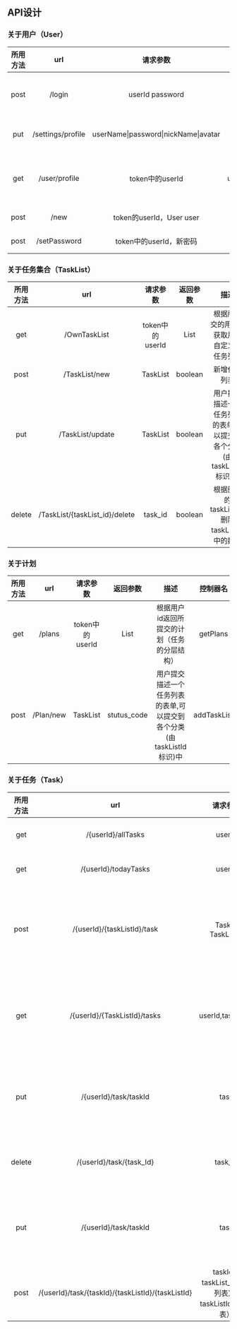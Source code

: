 ## API设计

### 关于用户（User）

| 所用方法 |        url        |               请求参数               | 返回参数  |         描述          |    控制器名    | 完成 |
| :------: | :---------------: | :----------------------------------: | :-------: | :-------------------: | :------------: | ---- |
|   post   |      /login       |           userId password            |  boolean  |   判断能否登录成功    |   verifyUser   | 1    |
|   put    | /settings/profile | userName\|password\|nickName\|avatar |  boolean  |     更新用户信息      |   updateUser   | 1    |
|   get    |   /user/profile   |           token中的userId            | user_data | 根据token获取用户信息 | getUserProfile | 1    |
|   post   |       /new        |       token的userId，User user       |  boolean  |       插入用户        |   insertUser   | 1    |
|   post   |   /setPassword    |       token中的userId，新密码        |  boolean  |       修改密码        |  setPassword   | 1    |



### 关于任务集合（TaskList）

| 所用方法 |              url               |    请求参数     |    返回参数    |                             描述                             |    控制器名    | 完成 |
| :------: | :----------------------------: | :-------------: | :------------: | :----------------------------------------------------------: | :------------: | ---- |
|   get    |          /OwnTaskList          | token中的userId | List<TaskList> |          根据所提交的用户id获取用户自定义的任务列表          |  getTaskLists  | 1    |
|   post   |         /TaskList/new          |    TaskList     |    boolean     |                         新增任务列表                         |  addTaskList   | 1    |
|   put    |        /TaskList/update        |    TaskList     |    boolean     | 用户提交描述一个任务列表的表单,可以提交到各个分类(由taskListId标识)中 | updateTaskList | 1    |
|  delete  | /TaskList/{taskList_id}/delete |     task_id     |    boolean     |         根据删除的taskList_id删除taskList表中的数据          | deleteTaskList | 0    |

### 关于计划

| 所用方法 |    url    |    请求参数     |  返回参数   |                             描述                             |  控制器名   | 完成 |
| :------: | :-------: | :-------------: | :---------: | :----------------------------------------------------------: | :---------: | ---- |
|   get    |  /plans   | token中的userId | List<Plan>  |         根据用户id返回所提交的计划（任务的分层结构）         |  getPlans   | 0    |
|   post   | /Plan/new |    TaskList     | stutus_code | 用户提交描述一个任务列表的表单,可以提交到各个分类(由taskListId标识)中 | addTaskList | 1    |

### 关于任务（Task）

| 所用方法 |                        url                        |                      请求参数                       |  返回参数   |                             描述                             |       控制器名       | 完成 |
| :------: | :-----------------------------------------------: | :-------------------------------------------------: | :---------: | :----------------------------------------------------------: | :------------------: | ---- |
|   get    |                /{userId}/allTasks                 |                       userId                        | List<Task>  |                   获取某一个用户的总任务表                   |     getAllTasks      | 0    |
|   get    |               /{userId}/todayTasks                |                       userId                        | List<Task>  |                     获取某用户的今日任务                     |    getTodayTasks     | 0    |
|   post   |            /{userId}/{taskListId}/task            |                  Task、TaskListId                   | stutus_code | 用户提交描述一个任务的表单,可以提交到各个分类(由taskListId标识)中 |       addTask        | 0    |
|   get    |           /{userId}/{TaskListId}/tasks            |                  userId,taskListId                  | List<Task>  |  根据所提交的用户id和任务列表id获取该自定义分类下的所有任务  | getTasksByTaskListId | 0    |
|   put    |               /{userId}/task/taskId               |                        task                         | stutus_code | 用户提交描述一个任务的表单,可以修改分类(由taskListId标识)中  |      updateTask      | 0    |
|  delete  |             /{userId}/task/{task_Id}              |                       task_id                       | stutus_code |             根据删除的task_id删除task表中的数据              |      deleteTask      |      |
|   put    |               /{userId}/task/taskId               |                        task                         | stutus_code | 用户提交描述一个任务的表单,可以修改分类(由taskListId标识)中  |      updateTask      | 0    |
|   post   | /{userId}/task/{taskId}/{taskListId}/{taskListId} | taskId、taskList_Id（源列表）、taskListId（新列表） | stutus_code |              把某个task从一个分类中转移到另一个              |       moveTask       | 0    |



